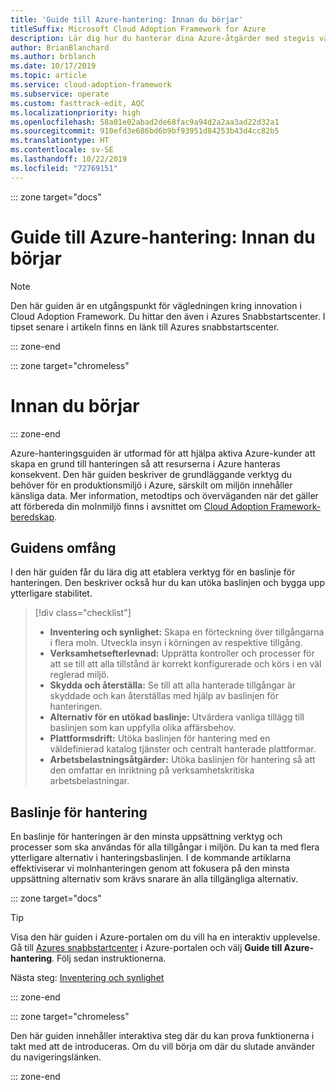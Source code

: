 ```yaml
---
title: 'Guide till Azure-hantering: Innan du börjar'
titleSuffix: Microsoft Cloud Adoption Framework for Azure
description: Lär dig hur du hanterar dina Azure-åtgärder med stegvis vägledning.
author: BrianBlanchard
ms.author: brblanch
ms.date: 10/17/2019
ms.topic: article
ms.service: cloud-adoption-framework
ms.subservice: operate
ms.custom: fasttrack-edit, AQC
ms.localizationpriority: high
ms.openlocfilehash: 58a01e02abad2de68fac9a94d2a2aa3ad22d32a1
ms.sourcegitcommit: 910efd3e686bd6b9bf93951d84253b43d4cc82b5
ms.translationtype: HT
ms.contentlocale: sv-SE
ms.lasthandoff: 10/22/2019
ms.locfileid: "72769151"
---
```

::: zone target="docs"

# <a name="azure-management-guide-before-you-start"></a>Guide till Azure-hantering: Innan du börjar

> [!NOTE]
> Den här guiden är en utgångspunkt för vägledningen kring innovation i Cloud Adoption Framework. Du hittar den även i Azures Snabbstartscenter. I tipset senare i artikeln finns en länk till Azures snabbstartscenter.

::: zone-end

::: zone target="chromeless"

# <a name="before-you-start"></a>Innan du börjar

::: zone-end

Azure-hanteringsguiden är utformad för att hjälpa aktiva Azure-kunder att skapa en grund till hanteringen så att resurserna i Azure hanteras konsekvent. Den här guiden beskriver de grundläggande verktyg du behöver för en produktionsmiljö i Azure, särskilt om miljön innehåller känsliga data. Mer information, metodtips och överväganden när det gäller att förbereda din molnmiljö finns i avsnittet om [Cloud Adoption Framework-beredskap](../index.md).

## <a name="scope-of-this-guide"></a>Guidens omfång

I den här guiden får du lära dig att etablera verktyg för en baslinje för hanteringen. Den beskriver också hur du kan utöka baslinjen och bygga upp ytterligare stabilitet.

> [!div class="checklist"]
>
> - **Inventering och synlighet:** Skapa en förteckning över tillgångarna i flera moln. Utveckla insyn i körningen av respektive tillgång.
> - **Verksamhetsefterlevnad:** Upprätta kontroller och processer för att se till att alla tillstånd är korrekt konfigurerade och körs i en väl reglerad miljö.
> - **Skydda och återställa:** Se till att alla hanterade tillgångar är skyddade och kan återställas med hjälp av baslinjen för hanteringen.
> - **Alternativ för en utökad baslinje:** Utvärdera vanliga tillägg till baslinjen som kan uppfylla olika affärsbehov.
> - **Plattformsdrift:** Utöka baslinjen för hantering med en väldefinierad katalog tjänster och centralt hanterade plattformar.
> - **Arbetsbelastningsåtgärder:** Utöka baslinjen för hantering så att den omfattar en inriktning på verksamhetskritiska arbetsbelastningar.

## <a name="management-baseline"></a>Baslinje för hantering

En baslinje för hanteringen är den minsta uppsättning verktyg och processer som ska användas för alla tillgångar i miljön. Du kan ta med flera ytterligare alternativ i hanteringsbaslinjen. I de kommande artiklarna effektiviserar vi molnhanteringen genom att fokusera på den minsta uppsättning alternativ som krävs snarare än alla tillgängliga alternativ.

::: zone target="docs"

> [!TIP]
> Visa den här guiden i Azure-portalen om du vill ha en interaktiv upplevelse. Gå till [Azures snabbstartcenter](https://portal.azure.com/?feature.quickstart=true#blade/Microsoft_Azure_Resources/QuickstartCenterBlade) i Azure-portalen och välj **Guide till Azure-hantering**. Följ sedan instruktionerna.

Nästa steg: [Inventering och synlighet](./inventory.md)

::: zone-end

::: zone target="chromeless"

Den här guiden innehåller interaktiva steg där du kan prova funktionerna i takt med att de introduceras. Om du vill börja om där du slutade använder du navigeringslänken.

::: zone-end
